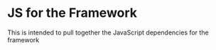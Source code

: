 JS for the Framework
====================

This is intended to pull together the JavaScript dependencies for the framework
